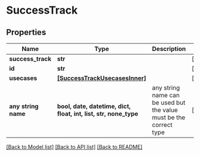 # SuccessTrack


## Properties
Name | Type | Description | Notes
------------ | ------------- | ------------- | -------------
**success_track** | **str** |  | [optional] 
**id** | **str** |  | [optional] 
**usecases** | [**[SuccessTrackUsecasesInner]**](SuccessTrackUsecasesInner.md) |  | [optional] 
**any string name** | **bool, date, datetime, dict, float, int, list, str, none_type** | any string name can be used but the value must be the correct type | [optional]

[[Back to Model list]](../README.md#documentation-for-models) [[Back to API list]](../README.md#documentation-for-api-endpoints) [[Back to README]](../README.md)



